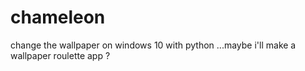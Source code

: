 # chameleon
change the wallpaper on windows 10 with python
...maybe i'll make a wallpaper roulette app ?
